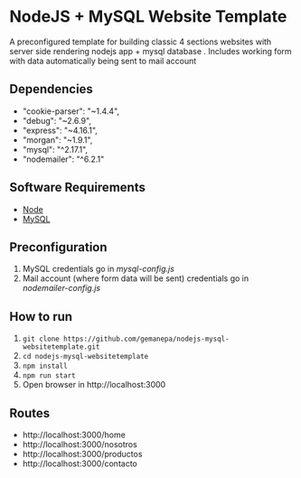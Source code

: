 # NodeJS + MySQL Website Template
A preconfigured template for building classic 4 sections websites with server side rendering nodejs app + mysql database . Includes working form with data automatically being sent to mail account

## Dependencies
- "cookie-parser": "~1.4.4", 
- "debug": "~2.6.9", 
- "express": "~4.16.1",
- "morgan": "~1.9.1", 
- "mysql": "^2.17.1", 
- "nodemailer": "^6.2.1"

## Software Requirements
- [Node](https://nodejs.org/es/download/)
- [MySQL](https://dev.mysql.com/downloads/installer/)

## Preconfiguration
 1. MySQL credentials go in *mysql-config.js*
 2. Mail account (where form data will be sent) credentials go in *nodemailer-config.js*
 
## How to run
 1. `git clone https://github.com/gemanepa/nodejs-mysql-websitetemplate.git`
 2. `cd nodejs-mysql-websitetemplate`
 3. `npm install`
 4. `npm run start`
 5.  Open browser in  http://localhost:3000

## Routes
- http://localhost:3000/home
- http://localhost:3000/nosotros
- http://localhost:3000/productos
- http://localhost:3000/contacto
